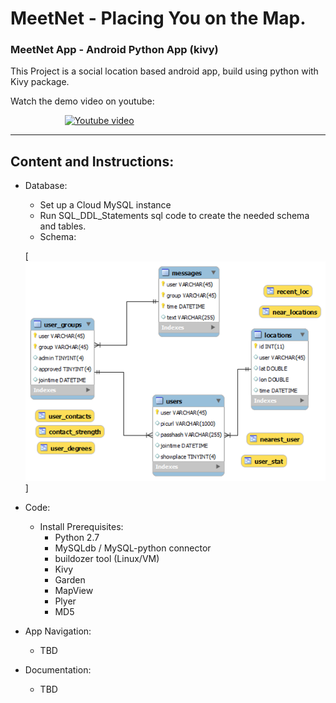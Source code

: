 # MeetNet - Placing You on the Map.
### MeetNet App - Android Python App (kivy)

This Project is a social location based android app, build using python with Kivy package.

Watch the demo video on youtube:

&nbsp;&nbsp;&nbsp;&nbsp;&nbsp;&nbsp;&nbsp;&nbsp;&nbsp;&nbsp;&nbsp;&nbsp;&nbsp;&nbsp;&nbsp;&nbsp;&nbsp;&nbsp;&nbsp;&nbsp;&nbsp;
[![Youtube video](http://img.youtube.com/vi/NPrxFyA1Ew8/0.jpg)](http://www.youtube.com/watch?v=NPrxFyA1Ew8 "MeetNet")

<hr>

## Content and Instructions:
* Database:
  * Set up a Cloud MySQL instance
  * Run SQL_DDL_Statements sql code to create the needed schema and tables.
  * Schema:
  
  
  [![DB schema](https://github.com/dimgold/MeetNet/blob/master/schema.jpg)]
  
* Code:
  * Install Prerequisites:
    * Python 2.7
    * MySQLdb / MySQL-python connector
    * buildozer tool (Linux/VM)
    * Kivy
    * Garden
    * MapView
    * Plyer
    * MD5
* App Navigation:
  * TBD
* Documentation:
  * TBD

